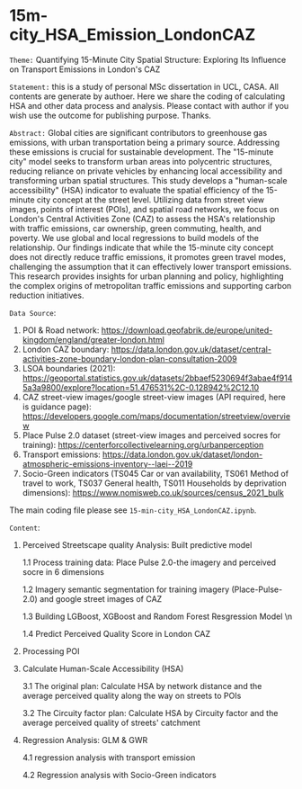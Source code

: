 # 15m-city_HSA_Emission_LondonCAZ

`Theme:` Quantifying 15-Minute City Spatial Structure: Exploring Its Influence on Transport Emissions in London's CAZ

`Statement:` this is a study of personal MSc dissertation in UCL, CASA. All contents are generate by authoer. Here we share the coding of calculating HSA and other data process and analysis. Please contact with author if you wish use the outcome for publishing purpose. Thanks.

`Abstract:` Global cities are significant contributors to greenhouse gas emissions, with urban transportation being a primary source. Addressing these emissions is crucial for sustainable development. The "15-minute city" model seeks to transform urban areas into polycentric structures, reducing reliance on private vehicles by enhancing local accessibility and transforming urban spatial structures. This study develops a "human-scale accessibility" (HSA) indicator to evaluate the spatial efficiency of the 15-minute city concept at the street level. Utilizing data from street view images, points of interest (POIs), and spatial road networks, we focus on London's Central Activities Zone (CAZ) to assess the HSA's relationship with traffic emissions, car ownership, green commuting, health, and poverty. We use global and local regressions to build models of the relationship. Our findings indicate that while the 15-minute city concept does not directly reduce traffic emissions, it promotes green travel modes, challenging the assumption that it can effectively lower transport emissions. This research provides insights for urban planning and policy, highlighting the complex origins of metropolitan traffic emissions and supporting carbon reduction initiatives.

`Data Source`:
1. POI & Road network: https://download.geofabrik.de/europe/united-kingdom/england/greater-london.html
2. London CAZ boundary: https://data.london.gov.uk/dataset/central-activities-zone-boundary-london-plan-consultation-2009
3. LSOA boundaries (2021): https://geoportal.statistics.gov.uk/datasets/2bbaef5230694f3abae4f9145a3a9800/explore?location=51.476531%2C-0.128942%2C12.10
4. CAZ street-view images/google street-view images (API required, here is guidance page): https://developers.google.com/maps/documentation/streetview/overview
5. Place Pulse 2.0 dataset (street-view images and perceived socres for training): https://centerforcollectivelearning.org/urbanperception
6. Transport emissions: https://data.london.gov.uk/dataset/london-atmospheric-emissions-inventory--laei--2019
7. Socio-Green indicators (TS045 Car or van availability, TS061 Method of travel to work, TS037 General health, TS011 Households by deprivation dimensions): https://www.nomisweb.co.uk/sources/census_2021_bulk


The main coding file please see `15-min-city_HSA_LondonCAZ.ipynb`.
   
`Content`:

1. Perceived Streetscape quality Analysis: Built predictive model

   1.1 Process training data: Place Pulse 2.0-the imagery and perceived socre in 6 dimensions

   1.2 Imagery semantic segmentation for training imagery (Place-Pulse-2.0) and google street images of CAZ

   1.3 Building LGBoost, XGBoost and Random Forest Resgression Model \n

   1.4 Predict Perceived Quality Score in London CAZ
   
2. Processing POI
   
3. Calculate Human-Scale Accessibility (HSA)
   
   3.1 The original plan: Calculate HSA by network distance and the average perceived quality along the way on streets to POIs
   
   3.2 The Circuity factor plan: Calculate HSA by Circuity factor and the average perceived quality of streets' catchment
   
4. Regression Analysis: GLM & GWR
   
   4.1 regression analysis with transport emission
   
   4.2 Regression analysis with Socio-Green indicators
